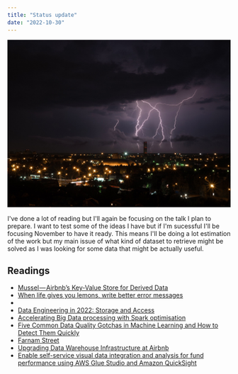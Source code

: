 ```yaml
---
title: "Status update"
date: "2022-10-30"
---
```


![Thunder in a city](./thunder.jpg)

I've done a lot of reading but I'll again be focusing on the talk I plan to prepare. I want to test some of the ideas I have but if I'm sucessful I'll be focusing November to have it ready. This means I'll be doing a lot estimation of the work but my main issue of what kind of dataset to retrieve might be solved as I was looking for some data that might be actually useful.

## Readings

- [Mussel — Airbnb’s Key-Value Store for Derived Data](https://medium.com/airbnb-engineering/mussel-airbnbs-key-value-store-for-derived-data-406b9fa1b296)
- [When life gives you lemons, write better error messages](https://wix-ux.com/when-life-gives-you-lemons-write-better-error-messages-46c5223e1a2f)
- [](https://blog.cloudflare.com/whats-new-with-d1/)
- [Data Engineering in 2022: Storage and Access](https://rmoff.net/2022/09/14/data-engineering-in-2022-storage-and-access/)
- [Accelerating Big Data processing with Spark optimisation](https://medium.com/dbs-tech-blog/accelerating-big-data-processing-with-spark-optimisation-1f2f5dad03ea)
- [Five Common Data Quality Gotchas in Machine Learning and How to Detect Them Quickly](https://doordash.engineering/2022/09/27/five-common-data-quality-gotchas-in-machine-learning-and-how-to-detect-them-quickly/)
- [Farnam Street](https://fs.blog/ken-iverson-nucor/)
- [Upgrading Data Warehouse Infrastructure at Airbnb](https://medium.com/airbnb-engineering/upgrading-data-warehouse-infrastructure-at-airbnb-a4e18f09b6d5)
- [Enable self-service visual data integration and analysis for fund performance using AWS Glue Studio and Amazon QuickSight](https://aws.amazon.com/blogs/big-data/enable-self-service-visual-data-integration-and-analysis-for-fund-performance-using-aws-glue-studio-and-amazon-quicksight/)
